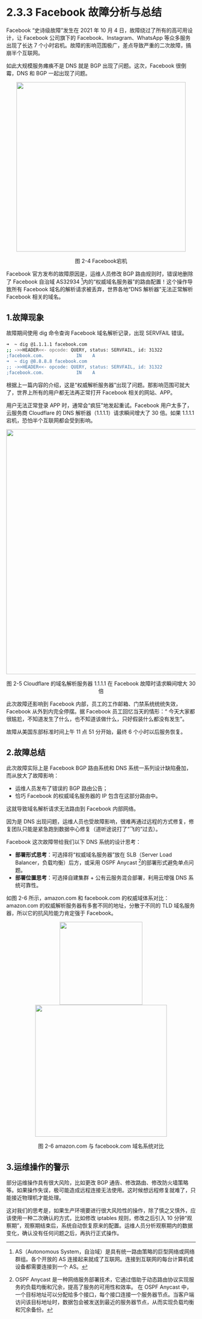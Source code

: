 # 2.3.3 Facebook 故障分析与总结

Facebook “史诗级故障”发生在 2021 年 10 月 4 日，故障绕过了所有的高可用设计，让 Facebook 公司旗下的 Facebook、Instagram、WhatsApp 等众多服务出现了长达 7 个小时宕机。故障的影响范围极广，差点导致严重的二次故障，搞崩半个互联网。

如此大规模服务瘫痪不是 DNS 就是 BGP 出现了问题。这次，Facebook 很倒霉，DNS 和 BGP 一起出现了问题。

<div  align="center">
	<img src="../assets/facebook-404-error.jpeg" width = "450"  align=center />
	<p>图 2-4 Facebook宕机 </p>
</div>

Facebook 官方发布的故障原因是，运维人员修改 BGP 路由规则时，错误地删除了 Facebook 自治域 AS32934 [^1]内的“权威域名服务器”的路由配置！这个操作导致所有 Facebook 域名的解析请求被丢弃，世界各地“DNS 解析器”无法正常解析 Facebook 相关的域名。

## 1.故障现象

故障期间使用 dig 命令查询 Facebook 域名解析记录，出现 SERVFAIL 错误。

```bash
➜  ~ dig @1.1.1.1 facebook.com
;; ->>HEADER<<- opcode: QUERY, status: SERVFAIL, id: 31322
;facebook.com.            IN    A
➜  ~ dig @8.8.8.8 facebook.com
;; ->>HEADER<<- opcode: QUERY, status: SERVFAIL, id: 31322
;facebook.com.            IN    A
```
根据上一篇内容的介绍，这是“权威解析服务器”出现了问题。那影响范围可就大了，世界上所有的用户都无法再正常打开 Facebook 相关的网站、APP。

用户无法正常登录 APP 时，通常会“疯狂”地发起重试。Facebook 用户太多了，云服务商 Cloudflare 的 DNS 解析器（1.1.1.1）请求瞬间增大了 30 倍。如果 1.1.1.1 宕机，恐怕半个互联网都会受到影响。

<div  align="center">
	<img src="../assets/cloudflare-dns.png" width = "650"  align=center />
	<p>图 2-5 Cloudflare 的域名解析服务器 1.1.1.1 在 Facebook 故障时请求瞬间增大 30 倍 </p>
</div>

此次故障还影响到 Facebook 内部，员工的工作邮箱、门禁系统统统失效，Facebook 从外到内完全停摆。据 Facebook 员工回忆当天的情形：“ 今天大家都很尴尬，不知道发生了什么，也不知道该做什么，只好假装什么都没有发生”。

故障从美国东部标准时间上午 11 点 51 分开始，最终 6 个小时以后服务恢复。

## 2.故障总结

此次故障实际上是 Facebook BGP 路由系统和 DNS 系统一系列设计缺陷叠加，而从放大了故障影响：

- 运维人员发布了错误的 BGP 路由公告；
- 恰巧 Facebook 的权威域名服务器的 IP 包含在这部分路由中。

这就导致域名解析请求无法路由到 Facebook 内部网络。

因为是 DNS 出现问题，运维人员也受故障影响，很难再通过远程的方式修复，修复团队只能是紧急跑到数据中心修复（道听途说打了“飞的”过去）。

Facebook 这次故障带给我们以下 DNS 系统的设计思考：

- **部署形式思考**：可选择将“权威域名服务器”放在 SLB（Server Load Balancer，负载均衡）后方，或采用 OSPF Anycast [^2]的部署形式避免单点问题。
- **部署位置思考**：可选择自建集群 + 公有云服务混合部署，利用云增强 DNS 系统可靠性。

如图 2-6 所示，amazon.com 和 facebook.com 的权威域体系对比：amazon.com 的权威解析服务器有多套不同的地址，分散于不同的 TLD 域名服务器，所以它的抗风险能力肯定强于 Facebook。

<div  align="center">
	<img src="../assets/dns-1.png" width = "220"  align=center />
</div>
<div  align="center">
	<img src="../assets/dns-2.png" width = "350"  align=center />
	<p>图 2-6  amazon.com 与 facebook.com 域名系统对比</p>
</div>

## 3.运维操作的警示

部分运维操作具有很大风险，比如更改 BGP 通告、修改路由、修改防火墙策略等。如果操作失误，极可能造成远程连接无法使用。这时候想远程修复就难了，只能接近物理机才能处理。

这对我们的思考是，如果生产环境要进行很大风险性的操作，除了慎之又慎外，应该使用一种二次确认的方式，比如修改 iptables 规则，修改之后引入 10 分钟“观察期”，观察期结束后，系统自动恢复原来的配置。运维人员分析观察期内的数据变化，确认没有任何问题之后，再执行正式操作。

[^1]: AS（Autonomous System，自治域）是具有统一路由策略的巨型网络或网络群组。各个开放的 AS 连接起来就成了互联网。连接到互联网的每台计算机或设备都需要连接到一个 AS。
[^2]: OSPF Anycast 是一种网络服务部署技术，它通过借助于动态路由协议实现服务的负载均衡和冗余，提高了服务的可用性和效率。 在 OSPF Anycast 中，一个目标地址可以分配给多个接口，每个接口连接一个服务器节点。当客户端访问该目标地址时，数据包会被发送到最近的服务器节点，从而实现负载均衡和冗余备份。

